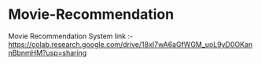 # Movie-Recommendation
Movie Recommendation  System link :- https://colab.research.google.com/drive/18xI7wA6aGfWGM_uoL9yD0OKannBbnmHM?usp=sharing

